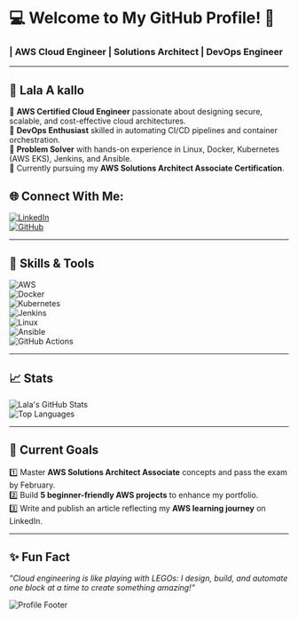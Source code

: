 # 💻 Welcome to My GitHub Profile! 🌟  
### | AWS Cloud Engineer | Solutions Architect | DevOps Engineer  

--- 

## 🌟 Lala A kallo 
🔹 **AWS Certified Cloud Engineer** passionate about designing secure, scalable, and cost-effective cloud architectures.  
🔹 **DevOps Enthusiast** skilled in automating CI/CD pipelines and container orchestration.  
🔹 **Problem Solver** with hands-on experience in Linux, Docker, Kubernetes (AWS EKS), Jenkins, and Ansible.  
🔹 Currently pursuing my **AWS Solutions Architect Associate Certification**.  

## 🌐 Connect With Me:  
[![LinkedIn](https://img.shields.io/badge/LinkedIn-blue?style=flat&logo=linkedin&logoColor=white)](https://linkedin.com/in/lalaakallo11)  
[![GitHub](https://img.shields.io/badge/GitHub-gray?style=flat&logo=github&logoColor=white)](https://github.com/lalacloudspace)  

---

## 🚀 Skills & Tools  
![AWS](https://img.shields.io/badge/AWS-232F3E?style=flat&logo=amazon-aws&logoColor=white)  
![Docker](https://img.shields.io/badge/Docker-2496ED?style=flat&logo=docker&logoColor=white)  
![Kubernetes](https://img.shields.io/badge/Kubernetes-326CE5?style=flat&logo=kubernetes&logoColor=white)  
![Jenkins](https://img.shields.io/badge/Jenkins-D24939?style=flat&logo=jenkins&logoColor=white)  
![Linux](https://img.shields.io/badge/Linux-FCC624?style=flat&logo=linux&logoColor=black)  
![Ansible](https://img.shields.io/badge/Ansible-EE0000?style=flat&logo=ansible&logoColor=white)  
![GitHub Actions](https://img.shields.io/badge/GitHub%20Actions-2088FF?style=flat&logo=github-actions&logoColor=white)  

---

## 📈 Stats  
![Lala's GitHub Stats](https://github-readme-stats.vercel.app/api?username=lalacloudspace&show_icons=true&theme=radical)  
![Top Languages](https://github-readme-stats.vercel.app/api/top-langs/?username=lalacloudspace&layout=compact&theme=radical)  

---

## 📅 Current Goals  
1️⃣ Master **AWS Solutions Architect Associate** concepts and pass the exam by February.  
2️⃣ Build **5 beginner-friendly AWS projects** to enhance my portfolio.  
3️⃣ Write and publish an article reflecting my **AWS learning journey** on LinkedIn.  

---

## ✨ Fun Fact  
_"Cloud engineering is like playing with LEGOs: I design, build, and automate one block at a time to create something amazing!"_

![Profile Footer](https://via.placeholder.com/1200x200.png?text=Thank+You+for+Visiting!) <!-- Replace with your custom footer image -->


